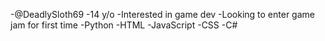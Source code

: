 -@DeadlySloth69
-14 y/o 
-Interested in game dev
-Looking to enter game jam for first time 
-Python
-HTML
-JavaScript 
-CSS
-C#


<!---
DeadlySloth69/DeadlySloth69 is a ✨ special ✨ repository because its `README.md` (this file) appears on your GitHub profile.
You can click the Preview link to take a look at your changes.
--->
